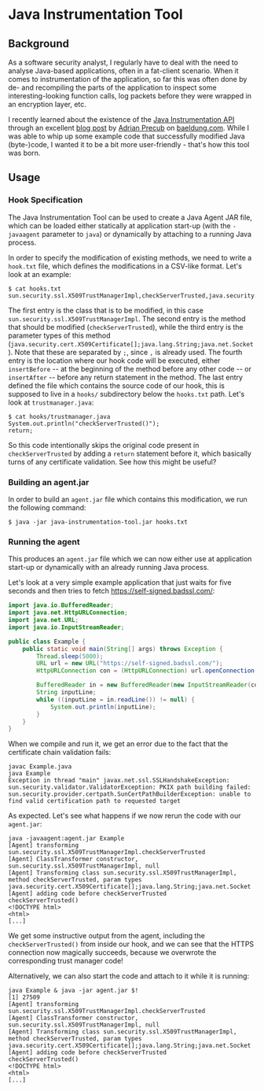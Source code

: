 # Java Instrumentation Tool

## Background

As a software security analyst, I regularly have to deal with the need to analyse Java-based applications, often in
a fat-client scenario. When it comes to instrumentation of the application, so far this was often done by de- and
recompiling the parts of the application to inspect some interesting-looking function calls, log packets before
they were wrapped in an encryption layer, etc.

I recently learned about the existence of the [Java Instrumentation API](https://docs.oracle.com/javase/7/docs/api/java/lang/instrument/Instrumentation.html) through
an excellent [blog post](https://www.baeldung.com/java-instrumentation) by [Adrian Precub](https://twitter.com/adrianprecub) on
[baeldung.com](https://www.baeldung.com). While I was able to whip up some example code that successfully modified Java
(byte-)code, I wanted it to be a bit more user-friendly - that's how this tool was born.

## Usage

### Hook Specification

The Java Instrumentation Tool can be used to create a Java Agent JAR file, which can be loaded either statically at
application start-up (with the `-javaagent` parameter to `java`) or dynamically by attaching to a running Java process.

In order to specify the modification of existing methods, we need to write a `hook.txt` file, which defines the modifications
in a CSV-like format. Let's look at an example:

```
$ cat hooks.txt
sun.security.ssl.X509TrustManagerImpl,checkServerTrusted,java.security.cert.X509Certificate[];java.lang.String;java.net.Socket,insertBefore,trustmanager.java
```

The first entry is the class that is to be modified, in this case `sun.security.ssl.X509TrustManagerImpl`. The second
entry is the method that should be modified (`checkServerTrusted`), while the third entry is the parameter types of this
method (`java.security.cert.X509Certificate[];java.lang.String;java.net.Socket`). Note that these are separated by `;`,
since `,` is already used. The fourth entry is the location where our hook code will be executed, either `insertBefore`
-- at the beginning of the method before any other code -- or `insertAfter` -- before any return statement in the method.
The last entry defined the file which contains the source code of our hook, this is supposed to live in a `hooks/` subdirectory
below the `hooks.txt` path. Let's look at `trustmanager.java`:

```
$ cat hooks/trustmanager.java
System.out.println("checkServerTrusted()");
return;
```

So this code intentionally skips the original code present in `checkServerTrusted` by adding a `return` statement before
it, which basically turns of any certificate validation. See how this might be useful?

### Building an agent.jar

In order to build an `agent.jar` file which contains this modification, we run the following command:

```
$ java -jar java-instrumentation-tool.jar hooks.txt
```

### Running the agent

This produces an `agent.jar` file which we can now either use at application start-up or dynamically with an already
running Java process.

Let's look at a very simple example application that just waits for five seconds and then tries to fetch https://self-signed.badssl.com/:

```java
import java.io.BufferedReader;
import java.net.HttpURLConnection;
import java.net.URL;
import java.io.InputStreamReader;

public class Example {
    public static void main(String[] args) throws Exception {
        Thread.sleep(5000);
        URL url = new URL("https://self-signed.badssl.com/");
        HttpURLConnection con = (HttpURLConnection) url.openConnection();

        BufferedReader in = new BufferedReader(new InputStreamReader(con.getInputStream()));
        String inputLine;
        while ((inputLine = in.readLine()) != null) {
            System.out.println(inputLine);
        }
    }
}
```

When we compile and run it, we get an error due to the fact that the certificate chain validation fails:

```
javac Example.java
java Example
Exception in thread "main" javax.net.ssl.SSLHandshakeException: sun.security.validator.ValidatorException: PKIX path building failed: sun.security.provider.certpath.SunCertPathBuilderException: unable to find valid certification path to requested target
```

As expected. Let's see what happens if we now rerun the code with our `agent.jar`:

```
java -javaagent:agent.jar Example
[Agent] transforming sun.security.ssl.X509TrustManagerImpl.checkServerTrusted
[Agent] ClassTransformer constructor, sun.security.ssl.X509TrustManagerImpl, null
[Agent] Transforming class sun.security.ssl.X509TrustManagerImpl, method checkServerTrusted, param types java.security.cert.X509Certificate[];java.lang.String;java.net.Socket
[Agent] adding code before checkServerTrusted
checkServerTrusted()
<!DOCTYPE html>
<html>
[...]
```

We get some instructive output from the agent, including the `checkServerTrusted()` from inside our hook, and we can see
that the HTTPS connection now magically succeeds, because we overwrote the corresponding trust manager code!

Alternatively, we can also start the code and attach to it while it is running:

```
java Example & java -jar agent.jar $!
[1] 27509
[Agent] transforming sun.security.ssl.X509TrustManagerImpl.checkServerTrusted
[Agent] ClassTransformer constructor, sun.security.ssl.X509TrustManagerImpl, null
[Agent] Transforming class sun.security.ssl.X509TrustManagerImpl, method checkServerTrusted, param types java.security.cert.X509Certificate[];java.lang.String;java.net.Socket
[Agent] adding code before checkServerTrusted
checkServerTrusted()
<!DOCTYPE html>
<html>
[...]
```
